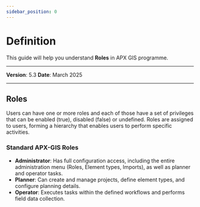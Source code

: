 ```yaml
---
sidebar_position: 0
---
```

# Definition

This guide will help you understand **Roles** in APX GIS programme.

------------

**Version**: 5.3
**Date**: March 2025

------------
## Roles


Users can have one or more roles and each of those have a set of privileges that can be enabled (true), disabled (false) or undefined. Roles are assigned to users, forming a hierarchy that enables users to perform specific activities.

### Standard APX-GIS Roles

- **Administrator**: Has full configuration access, including the entire administration menu (Roles, Element types, Imports), as well as planner and operator tasks.
- **Planner**: Can create and manage projects, define element types, and configure planning details.
- **Operator**: Executes tasks within the defined workflows and performs field data collection.

